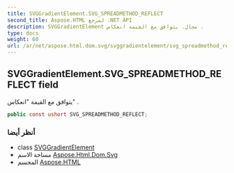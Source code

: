 ```yaml
---
title: SVGGradientElement.SVG_SPREADMETHOD_REFLECT
second_title: Aspose.HTML لمرجع .NET API
description: SVGGradientElement مجال. يتوافق مع القيمة انعكاس .
type: docs
weight: 60
url: /ar/net/aspose.html.dom.svg/svggradientelement/svg_spreadmethod_reflect/
---
```

## SVGGradientElement.SVG_SPREADMETHOD_REFLECT field

يتوافق مع القيمة "انعكاس" .

```csharp
public const ushort SVG_SPREADMETHOD_REFLECT;
```

### أنظر أيضا

* class [SVGGradientElement](../)
* مساحة الاسم [Aspose.Html.Dom.Svg](../../svggradientelement/)
* المجسم [Aspose.HTML](../../../)


